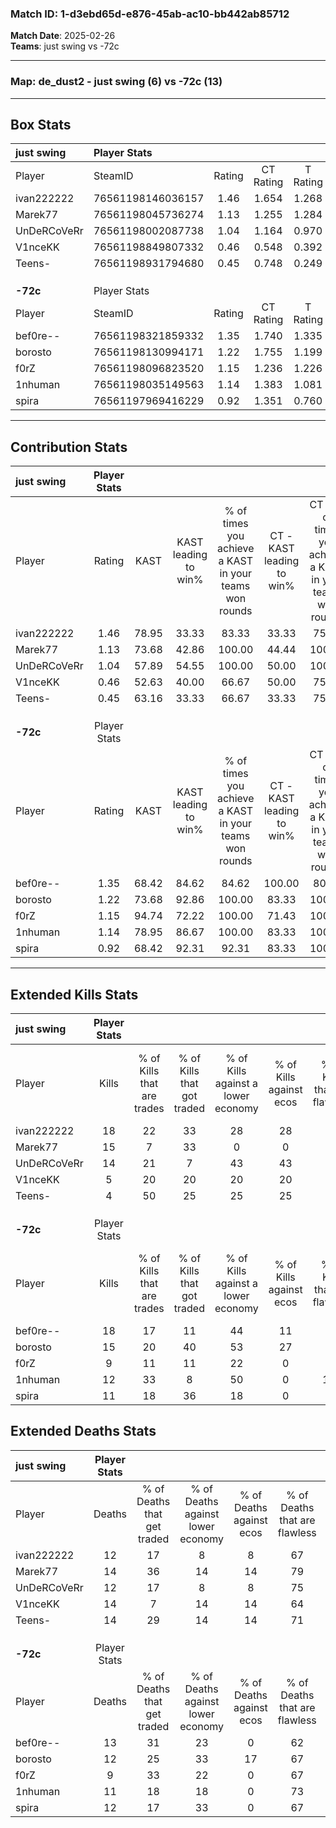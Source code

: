 ### Match ID: 1-d3ebd65d-e876-45ab-ac10-bb442ab85712  
**Match Date**: 2025-02-26  
**Teams**: just swing vs -72c  

---  

### **Map**: de_dust2 - just swing (6) vs -72c (13)  
---  

## Box Stats  

| **just swing** | Player Stats      |        |           |          |       |       |       |         |        |      |     |
| :- | :- | :-: | :-: | :-: | :-: | :-: | :-: | :-: | :-: | :-: | :-: |
| Player         | SteamID           | Rating | CT Rating | T Rating | KAST  |  ADR  | Kills | Assists | Deaths | K/D  | HS% |
| ivan222222     | 76561198146036157 |  1.46  |   1.654   |  1.268   | 78.95 | 100.0 |  18   |    3    |   12   | 1.50 | 44  |
| Marek77        | 76561198045736274 |  1.13  |   1.255   |  1.284   | 73.68 | 72.3  |  15   |    1    |   14   | 1.07 | 40  |
| UnDeRCoVeRr    | 76561198002087738 |  1.04  |   1.164   |  0.970   | 57.89 | 77.1  |  14   |    1    |   12   | 1.17 | 42  |
| V1nceKK        | 76561198849807332 |  0.46  |   0.548   |  0.392   | 52.63 | 50.4  |   5   |    4    |   14   | 0.36 | 40  |
| Teens-         | 76561198931794680 |  0.45  |   0.748   |  0.249   | 63.16 | 35.7  |   4   |    5    |   14   | 0.29 | 50  |
|                |                   |        |           |          |       |       |       |         |        |      |     |
|                |                   |        |           |          |       |       |       |         |        |      |     |
|                |                   |        |           |          |       |       |       |         |        |      |     |
| **-72c**       | Player Stats      |        |           |          |       |       |       |         |        |      |     |
| Player         | SteamID           | Rating | CT Rating | T Rating | KAST  |  ADR  | Kills | Assists | Deaths | K/D  | HS% |
| bef0re--       | 76561198321859332 |  1.35  |   1.740   |  1.335   | 68.42 | 99.5  |  18   |    4    |   13   | 1.38 | 72  |
| borosto        | 76561198130994171 |  1.22  |   1.755   |  1.199   | 73.68 | 81.3  |  15   |    3    |   12   | 1.25 | 86  |
| f0rZ           | 76561198096823520 |  1.15  |   1.236   |  1.226   | 94.74 | 62.1  |   9   |    7    |   9    | 1.00 | 33  |
| 1nhuman        | 76561198035149563 |  1.14  |   1.383   |  1.081   | 78.95 | 71.7  |  12   |    6    |   11   | 1.09 | 75  |
| spira          | 76561197969416229 |  0.92  |   1.351   |  0.760   | 68.42 | 58.3  |  11   |    2    |   12   | 0.92 | 45  |
---  

## Contribution Stats  

| **just swing** | Player Stats |       |                      |                                                        |                           |                                                             |                          |                                                            |
| :- | :-: | :-: | :-: | :-: | :-: | :-: | :-: | :-: |
| Player         |    Rating    | KAST  | KAST leading to win% | % of times you achieve a KAST in your teams won rounds | CT - KAST leading to win% | CT - % of times you achieve a KAST in your teams won rounds | T - KAST leading to win% | T - % of times you achieve a KAST in your teams won rounds |
| ivan222222     |     1.46     | 78.95 |        33.33         |                         83.33                          |           33.33           |                            75.00                            |          33.33           |                           100.00                           |
| Marek77        |     1.13     | 73.68 |        42.86         |                         100.00                         |           44.44           |                           100.00                            |          40.00           |                           100.00                           |
| UnDeRCoVeRr    |     1.04     | 57.89 |        54.55         |                         100.00                         |           50.00           |                           100.00                            |          66.67           |                           100.00                           |
| V1nceKK        |     0.46     | 52.63 |        40.00         |                         66.67                          |           50.00           |                            75.00                            |          25.00           |                           50.00                            |
| Teens-         |     0.45     | 63.16 |        33.33         |                         66.67                          |           33.33           |                            75.00                            |          33.33           |                           50.00                            |
|                |              |       |                      |                                                        |                           |                                                             |                          |                                                            |
|                |              |       |                      |                                                        |                           |                                                             |                          |                                                            |
|                |              |       |                      |                                                        |                           |                                                             |                          |                                                            |
| **-72c**       | Player Stats |       |                      |                                                        |                           |                                                             |                          |                                                            |
| Player         |    Rating    | KAST  | KAST leading to win% | % of times you achieve a KAST in your teams won rounds | CT - KAST leading to win% | CT - % of times you achieve a KAST in your teams won rounds | T - KAST leading to win% | T - % of times you achieve a KAST in your teams won rounds |
| bef0re--       |     1.35     | 68.42 |        84.62         |                         84.62                          |          100.00           |                            80.00                            |          77.78           |                           87.50                            |
| borosto        |     1.22     | 73.68 |        92.86         |                         100.00                         |           83.33           |                           100.00                            |          100.00          |                           100.00                           |
| f0rZ           |     1.15     | 94.74 |        72.22         |                         100.00                         |           71.43           |                           100.00                            |          72.73           |                           100.00                           |
| 1nhuman        |     1.14     | 78.95 |        86.67         |                         100.00                         |           83.33           |                           100.00                            |          88.89           |                           100.00                           |
| spira          |     0.92     | 68.42 |        92.31         |                         92.31                          |           83.33           |                           100.00                            |          100.00          |                           87.50                            |
---  

## Extended Kills Stats  

| **just swing** | Player Stats |                            |                            |                                    |                         |                              |                                 |                                       |                    |           |
| :- | :-: | :-: | :-: | :-: | :-: | :-: | :-: | :-: | :-: | :-: |
| Player         |    Kills     | % of Kills that are trades | % of Kills that got traded | % of Kills against a lower economy | % of Kills against ecos | % of Kills that are flawless | % of Kills that are close duels | % of Kills that are assisted by flash | Pistol Round Kills | AWP Kills |
| ivan222222     |      18      |             22             |             33             |                 28                 |           28            |              67              |                6                |                   0                   |         0          |     2     |
| Marek77        |      15      |             7              |             33             |                 0                  |            0            |              60              |                7                |                   0                   |         0          |     4     |
| UnDeRCoVeRr    |      14      |             21             |             7              |                 43                 |           43            |              86              |                0                |                   7                   |         0          |     3     |
| V1nceKK        |      5       |             20             |             20             |                 20                 |           20            |              20              |                0                |                   0                   |         0          |     1     |
| Teens-         |      4       |             50             |             25             |                 25                 |           25            |              75              |                0                |                   0                   |         0          |     0     |
|                |              |                            |                            |                                    |                         |                              |                                 |                                       |                    |           |
|                |              |                            |                            |                                    |                         |                              |                                 |                                       |                    |           |
|                |              |                            |                            |                                    |                         |                              |                                 |                                       |                    |           |
| **-72c**       | Player Stats |                            |                            |                                    |                         |                              |                                 |                                       |                    |           |
| Player         |    Kills     | % of Kills that are trades | % of Kills that got traded | % of Kills against a lower economy | % of Kills against ecos | % of Kills that are flawless | % of Kills that are close duels | % of Kills that are assisted by flash | Pistol Round Kills | AWP Kills |
| bef0re--       |      18      |             17             |             11             |                 44                 |           11            |              78              |                0                |                  11                   |         0          |     1     |
| borosto        |      15      |             20             |             40             |                 53                 |           27            |              53              |               13                |                   7                   |         0          |     0     |
| f0rZ           |      9       |             11             |             11             |                 22                 |            0            |              67              |                0                |                   0                   |         6          |     0     |
| 1nhuman        |      12      |             33             |             8              |                 50                 |            0            |             100              |                0                |                   8                   |         0          |     1     |
| spira          |      11      |             18             |             36             |                 18                 |            0            |              73              |                9                |                   9                   |         0          |     0     |
## Extended Deaths Stats  

| **just swing** | Player Stats |                             |                                   |                          |                               |                            |                           |               |
| :- | :-: | :-: | :-: | :-: | :-: | :-: | :-: | :-: |
| Player         |    Deaths    | % of Deaths that get traded | % of Deaths against lower economy | % of Deaths against ecos | % of Deaths that are flawless | % of Deaths that are close | % of Deaths while blinded | Deaths to AWP |
| ivan222222     |      12      |             17              |                 8                 |            8             |              67               |             0              |             0             |       2       |
| Marek77        |      14      |             36              |                14                 |            14            |              79               |             7              |             0             |       1       |
| UnDeRCoVeRr    |      12      |             17              |                 8                 |            8             |              75               |             0              |            17             |       0       |
| V1nceKK        |      14      |              7              |                14                 |            14            |              64               |             7              |            21             |       0       |
| Teens-         |      14      |             29              |                14                 |            14            |              71               |             7              |             0             |       3       |
|                |              |                             |                                   |                          |                               |                            |                           |               |
|                |              |                             |                                   |                          |                               |                            |                           |               |
|                |              |                             |                                   |                          |                               |                            |                           |               |
| **-72c**       | Player Stats |                             |                                   |                          |                               |                            |                           |               |
| Player         |    Deaths    | % of Deaths that get traded | % of Deaths against lower economy | % of Deaths against ecos | % of Deaths that are flawless | % of Deaths that are close | % of Deaths while blinded | Deaths to AWP |
| bef0re--       |      13      |             31              |                23                 |            0             |              62               |             8              |             0             |       0       |
| borosto        |      12      |             25              |                33                 |            17            |              67               |             8              |             0             |       0       |
| f0rZ           |      9       |             33              |                22                 |            0             |              67               |             0              |             0             |       0       |
| 1nhuman        |      11      |             18              |                18                 |            0             |              73               |             0              |             9             |       0       |
| spira          |      12      |             17              |                33                 |            0             |              67               |             0              |             0             |       0       |
